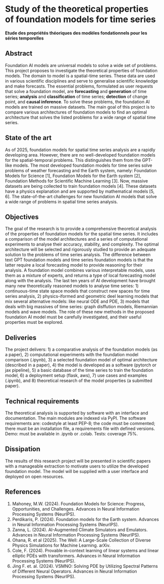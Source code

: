 
#  Study of the theoretical properties of foundation models for time series 
**Etude des propriétés théoriques des modèles fondationnels pour les séries temporelles**

## Abstract 
Foundation AI models are universal models to solve a wide set of problems. This project proposes to investigate the theoretical properties of foundation models. The domain to model is a spatial-time series. These data are used in various scientific disciplines and serve to generalise scientific knowledge and make forecasts. The essential problems, formulated as user requests that solve a foundation model, are __forecasting__ and __generation__ of time series; __analysis__ and __classification__ of time series; __detection__ of change point, and __causal inference__. To solve these problems, the foundation AI models are trained on massive datasets. The main goal of this project is to compare various architectures of foundation models to find an optimal architecture that solves the listed problems for a wide range of spatial time series. 
## State of the art
As of 2025, foundation models for spatial time series analysis are a rapidly developing area. However, there are no well-developed foundation models for the spatial-temporal problems. This distinguishes them from the GPT-like models. The most developed foundation models for time series solve problems of weather forecasting and the Earth system, namely: Foundation Models for Science [1], Foundation Models for the Earth system [2],  Foundation Methods for Scientific Machine Learning [3]. Now, massive datasets are being collected to train foundation models [4]. These datasets have a physics explanation and are supported by mathematical models [5, 6]. The state-of-the-art challenges for new foundation AI models that solve a wide range of problems in spatial time series analysis.  

## Objectives
The goal of the research is to provide a comprehensive theoretical analysis of the properties of foundation models for the spatial time series. It includes a comparison of the model architectures and a series of computational experiments to analyse their accuracy, stability, and complexity. The optimal architecture will be selected and rigorously studied to provide an adequate solution to the problems of time series analysis. 
The difference between text GPT foundation models and time series foundation models is that the latter require a local forecasting model to provide reasoning for their analysis. A foundation model combines various interpretable models, uses them as a mixture of experts, and returns a type of local forecasting model along with the analysis. The last ten years of AI development have brought many new theoretically reasoned models to analyse time series: 1) continuous-time state space models that construct new spaces for time series analysis, 2) physics-iformed and geometric deel learning models that mix several alternative models: like neural ODE and PDE, 3) models that deals with big massives of time series: graph disffution models, Riemannian models and wave models. The role of these new methods in the proposed foundation AI model must be carefully investigated, and their useful properties must be explored. 

## Deliveries
The project delivers: 1) a comparative analysis of the foundation models (as a paper), 2) computational experiments with the foundation model comparison (.ipynb), 3) a selected foundation model of optimal architecture (described in a paper), 4) the model is developed as a software (pytorch or jax pipeline), 5) a basic database of the time series to train the foundation model, 6) a deployment setup (flask, aws), 7) use cases and examples (.ipynb), and 8) theoretical research of the model properties (a submitted paper).

## Technical requirements 
The theoretical analysis is supported by software with an interface and documentation. The main modules are indexed via PyPI. The software requirements are: codestyle at least PEP-8; the code must be commented; there must be an installation file, a requirements file with defined versions. Demo: must be available in .ipynb or .colab.  Tests: coverage 75%.
## Dissipation 
The results of this research project will be presented in scientific papers with a manageable extraction to motivate users to utilize the developed foundation model. The model will be supplied with a user interface and deployed on open resources. 

## References
1. Mahoney, M.W. (2024). Foundation Models for Science: Progress, Opportunities, and Challenges. Advances in Neural Information Processing Systems (NeurIPS).
2. Perdikaris, P. (2024). Foundation models for the Earth system. Advances in Neural Information Processing Systems (NeurIPS).
3. Zanna, L. (2024). AI-Augmented Climate Simulators and Emulators. Advances in Neural Information Processing Systems (NeurIPS).
4. Ohana, R. et al (2025). The Well: A Large-Scale Collection of Diverse Physics Simulations for Machine Learning. arXiv.
5. Cole, F. (2024). Provable in-context learning of linear systems and linear elliptic PDEs with transformers. Advances in Neural Information Processing Systems (NeurIPS).
6. Jing F. et. al. (2024). VSMNO: Solving PDE by Utilizing Spectral Patterns of Different Neural Operators. Advances in Neural Information Processing Systems (NeurIPS).
